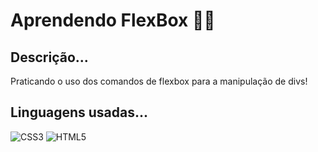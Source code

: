 # Aprendendo FlexBox 👩‍💻

## Descrição...
Praticando o uso dos comandos de flexbox para a manipulação de divs!

## Linguagens usadas...
![CSS3](https://img.shields.io/badge/css3-%231572B6.svg?style=for-the-badge&logo=css3&logoColor=white)
	![HTML5](https://img.shields.io/badge/html5-%23E34F26.svg?style=for-the-badge&logo=html5&logoColor=white)
